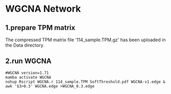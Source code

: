 # WGCNA Network
## 1.prepare TPM matrix
The compressed TPM matrix file '114_sample.TPM.gz' has been uploaded in the Data directory.
## 2.run WGCNA
```
#WGCNA version=1.71
mamba activate WGCNA
nohup Rscript WGCNA.r 114_sample.TPM SoftThreshold.pdf WGCNA-v1.edge &
awk '$3>0.3' WGCNA.edge >WGCNA_0.3.edge
```
